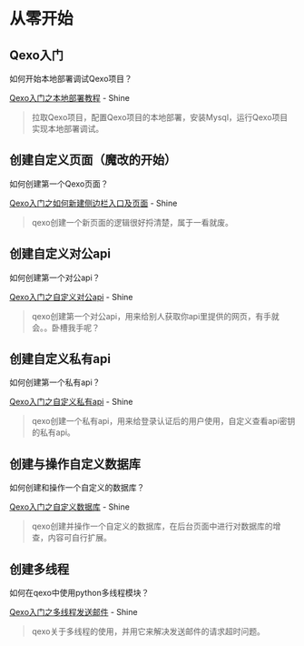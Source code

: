 # 从零开始

## Qexo入门
如何开始本地部署调试Qexo项目？  

[Qexo入门之本地部署教程](https://blog.shineyu.cn/howto-deploy-qexo-for-localhost.html) - Shine

> 拉取Qexo项目，配置Qexo项目的本地部署，安装Mysql，运行Qexo项目实现本地部署调试。

## 创建自定义页面（魔改的开始）
如何创建第一个Qexo页面？

[Qexo入门之如何新建侧边栏入口及页面](https://blog.shineyu.cn/qexo-new-page.html) - Shine

> qexo创建一个新页面的逻辑很好捋清楚，属于一看就废。


## 创建自定义对公api
如何创建第一个对公api？

[Qexo入门之自定义对公api](https://blog.shineyu.cn/qexo-create-public-api.html) - Shine

> qexo创建第一个对公api，用来给别人获取你api里提供的网页，有手就会。。卧槽我手呢？

## 创建自定义私有api
如何创建第一个私有api？

[Qexo入门之自定义私有api](https://blog.shineyu.cn/qexo-create-private-api.html) - Shine

> qexo创建一个私有api，用来给登录认证后的用户使用，自定义查看api密钥的私有api。

## 创建与操作自定义数据库
如何创建和操作一个自定义的数据库？

[Qexo入门之自定义数据库](https://blog.shineyu.cn/qexo-create-db.html) - Shine

> qexo创建并操作一个自定义的数据库，在后台页面中进行对数据库的增查，内容可自行扩展。

## 创建多线程
如何在qexo中使用python多线程模块？

[Qexo入门之多线程发送邮件](https://blog.shineyu.cn/qexo-multithreading.html) - Shine

> qexo关于多线程的使用，并用它来解决发送邮件的请求超时问题。